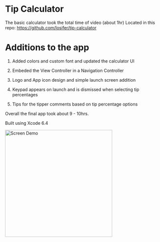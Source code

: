 # Tip Calculator

The basic calculator took the total time of video (about 1hr)
Located in this repo: https://github.com/losifer/tip-calculator

# Additions to the app

1. Added colors and custom font and updated the calculator UI

2. Embeded the View Controller in a Navigation Controller

3. Logo and App icon design and simple launch screen addition

4. Keypad appears on launch and is dismissed when selecting tip percentages

5. Tips for the tipper comments based on tip percentage options

Overall the final app took about 9 - 10hrs.

Built using Xcode 6.4


<img src="https://github.com/losifer/tips2/blob/master/Tipr.gif" alt="Screen Demo" width="350" />

